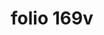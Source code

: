 ---
layout: edition
title: folio 169v
manuscript: Turin, Biblioteca Nazionale, MS N.III.19
sigla: T
iip: t169v.tif
milestone: 338
---